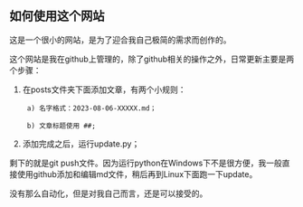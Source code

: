 ## 如何使用这个网站



这是一个很小的网站，是为了迎合我自己极简的需求而创作的。

这个网站是我在github上管理的，除了github相关的操作之外，日常更新主要是两个步骤：

1. 在posts文件夹下面添加文章，有两个小规则：

    	a) 名字格式：2023-08-06-XXXXX.md；

    	b) 文章标题使用 ##;

2. 添加完成之后，运行update.py； 

剩下的就是git push文件。因为运行python在Windows下不是很方便，我一般直接使用github添加和编辑md文件，稍后再到Linux下面跑一下update。

没有那么自动化，但是对我自己而言，还是可以接受的。
